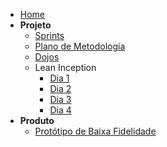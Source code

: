 - [Home](/)
- **Projeto**
  * [Sprints](Index/sprintsIndex.md)
  * [Plano de Metodologia](Project/methodology.md)
  * [Dojos](Index/dojosIndex.md)
  * Lean Inception
    * [Dia 1](LeanInception/dia1.md) 
    * [Dia 2](LeanInception/dia2.md) 
    * [Dia 3](LeanInception/dia3.md) 
    * [Dia 4](LeanInception/dia4.md) 
- **Produto**
  * [Protótipo de Baixa Fidelidade](Produto/prototipo-baixa.md)